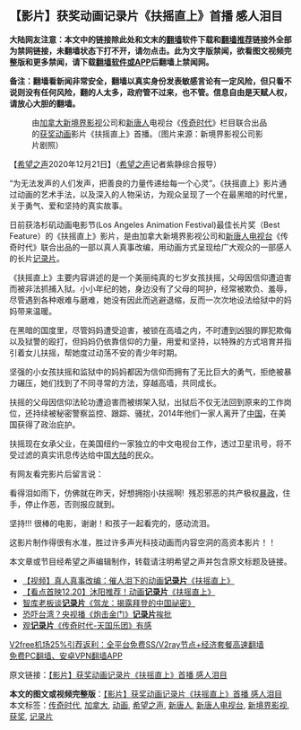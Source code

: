  <h2>【影片】获奖动画记录片《扶摇直上》首播 感人泪目</h2> <p class="notice"><b>大陆网友注意：本文中的链接除此处和文末的<a href="https://github.com/bannedbook/fanqiang" >翻墙</a>软件下载和<a href="https://github.com/killgcd/justmysocks/blob/master/README.md">翻墙推荐</a>链接外全部为禁网链接，未翻墙状态下打不开，请勿点击。此为文字版禁闻，欲看图文视频完整版和更多禁闻，请下载<a href="https://github.com/bannedbook/fanqiang">翻墙软件或APP</a>后翻墙上禁闻网。</p><p>备注：翻墙看新闻非常安全，翻墙以真实身份发表敏感言论有一定风险，但只看不说则没有任何风险，翻的人太多，政府管不过来，也不管。信息自由是天赋人权，请放心大胆的翻墙。</b></p>  <div class="entry"> <figure><figcaption>由<a href="https://www.bannedbook.org/bnews/tag/%e5%8a%a0%e6%8b%bf%e5%a4%a7/" class="st_tag internal_tag" rel="tag" title="标签 加拿大 下的日志">加拿大</a><a href="https://www.bannedbook.org/bnews/tag/%E6%96%B0%E5%A2%83%E7%95%8C%E5%BD%B1%E8%A7%86/" class="st_tag internal_tag" rel="tag" title="标签 新境界影视 下的日志">新境界影视</a>公司和<a href="https://www.bannedbook.org/bnews/tag/%e6%96%b0%e5%94%90%e4%ba%ba/" class="st_tag internal_tag" rel="tag" title="标签 新唐人 下的日志">新唐人</a>电视台《<a href="https://www.bannedbook.org/bnews/tag/%e4%bc%a0%e5%a5%87%e6%97%b6%e4%bb%a3/" class="st_tag internal_tag" rel="tag" title="标签 传奇时代 下的日志">传奇时代</a>》栏目联合出品的<a href="https://www.bannedbook.org/bnews/tag/%E8%8E%B7%E5%A5%96/" class="st_tag internal_tag" rel="tag" title="标签 获奖 下的日志">获奖</a><a href="https://www.bannedbook.org/bnews/tag/%E5%8A%A8%E7%94%BB/" class="st_tag internal_tag" rel="tag" title="标签 动画 下的日志">动画</a>影片《扶摇直上》首播。（图片来源：新境界影视公司影片剧照）</figcaption></figure> <p>【<span class='wp_keywordlink_affiliate'><a href="https://www.soundofhope.org" title="希望之声" target="_blank">希望之声</a></span>2020年12月21日】（<a href="https://www.bannedbook.org/bnews/tag/%e5%b8%8c%e6%9c%9b%e4%b9%8b%e5%a3%b0/" class="st_tag internal_tag" rel="tag" title="标签 希望之声 下的日志">希望之声</a>记者紫静综合报导）</p> <p>“为无法发声的人们发声，把善良的力量传递给每一个心灵”。《扶摇直上》影片通过动画的艺术手法，以及深入的人物采访，为观众呈现了一个在最黑暗的时代里，关于勇气、爱和坚持的真实故事。</p> <p>日前获洛杉矶动画电影节(Los Angeles Animation Festival)最佳长片奖（Best Feature）的《扶摇直上》影片，是由加拿大新境界影视公司和<span class='wp_keywordlink_affiliate'><a href="https://www.ntdtv.com/" title="新唐人电视台" target="_blank">新唐人电视台</a></span>《传奇时代》联合出品的一部以真人真事改编，用动画方式呈现给广大观众的一部感人的长片<a href="https://www.bannedbook.org/bnews/tag/%e8%ae%b0%e5%bd%95%e7%89%87/" class="st_tag internal_tag" rel="tag" title="标签 记录片 下的日志">记录片</a>。</p>  <p></p> <p>《扶摇直上》主要内容讲述的是一个美丽纯真的七岁女孩扶摇，父母因信仰遭迫害而被非法抓捕入狱。小小年纪的她，身边没有了父母的呵护，经常被欺负、羞辱，尽管遇到各种艰难与磨难，她没有因此而逃避退缩，反而一次次地设法给狱中的妈妈带来温暖。</p> <p>在黑暗的国度里，尽管妈妈遭受迫害，被锁在高墙之内，不时遭到凶狠的罪犯欺侮以及狱警的殴打，但妈妈仍依靠信仰的力量，用爱和坚持，以特殊的方式培育并指引着女儿扶摇，帮她度过动荡不安的青少年时期。</p>  <p>坚强的小女孩扶摇和监狱中的妈妈都因为信仰而拥有了无比巨大的勇气，拒绝被暴力碾压，她们找到了不同寻常的方法，穿越高墙，共同成长。</p> <p>扶摇的父母因信仰法轮功遭迫害而被绑架入狱，出狱后不仅无法回到原来的工作岗位，还持续被秘密警察监控、跟踪、骚扰，2014年他们一家人离开了<span class='wp_keywordlink_affiliate'><a href="https://www.bannedbook.org/" title="中国" target="_blank">中国</a></span>，在美国获得了政治庇护。</p> <p>扶摇现在女承父业，在美国纽约一家独立的中文电视台工作，透过卫星讯号，将不受过滤的真实讯息传达给中国<span class='wp_keywordlink_affiliate'><a href="https://www.bannedbook.org/" title="大陆" target="_blank">大陆</a></span>的民众。</p>  <p>有网友看完影片后留言说：</p> <p>看得泪如雨下，仿佛就在昨天，好想拥抱小扶摇啊!  残忍邪恶的共产极权<span class='wp_keywordlink'><a href="https://www.bannedbook.org/forum11/topic276.html" title="禁片：评中国共产党的暴政" target="_blank">暴政</a></span>，住手，停止作恶，否则报应就到。</p> <p>坚持!!! 很棒的电影，谢谢！和孩子一起看完的，感动流泪。</p>  <p>这影片制作得很有水准，胜过许多声光科技动画而内容空洞的高资本影片！！</p> <p>本文章或节目经希望之声编辑制作，转载请注明希望之声并包含原文标题及链接。</p> <ul class='op-related-articles' title='相关阅读'> <li><a href='https://www.bannedbook.org/bnews/comments/20201221/1452145.html' target='_blank'>【视频】真人真事改编：催人泪下的动画<b>记录片</b>《扶摇直上》</a></li> <li><a href='https://www.bannedbook.org/bnews/comments/20201221/1451903.html' target='_blank'>【看点首映12.20】沐阳推荐！动画<b>记录片</b>《扶摇直上》</a></li> <li><a href='https://www.bannedbook.org/bnews/cnnews/20200908/1392660.html' target='_blank'>智库老板谈<b>记录片</b>《驾龙：揭露拜登的中国祕密》</a></li> <li><a href='https://www.bannedbook.org/bnews/cbnews/20200530/1336877.html' target='_blank'>恐吓台湾？央视播《炮击金门》<b>记录片</b>挨批</a></li> <li><a href='https://www.bannedbook.org/bnews/wenxue/20190930/1199655.html' target='_blank'>观<b>记录片</b>《传奇时代-天国乐团》有感</a></li> </ul> <p class="texttj"> <a href="https://www.bannedbook.org/forum23/topic22702.html" target="_blank">V2free机场25%引荐返利：全平台免费SS/V2ray节点+经济套餐高速翻墙</a><br/> <a href="https://github.com/bannedbook/fanqiang/wiki/%E7%A6%81%E9%97%BB%E7%BD%91%E5%AE%89%E5%8D%93%E7%BF%BB%E5%A2%99%E6%96%B0%E9%97%BBAPP" target="_blank">免费PC翻墙、安卓VPN翻墙APP</a></p><p>原文链接：<a class="src_link"  href="https://www.soundofhope.org/post/455914" target="_blank">【影片】获奖动画记录片《扶摇直上》首播 感人泪目</a></p><a name='sharetosocial'></a>       <div><b>本文的图文或视频完整版</b>：<a href='https://www.bannedbook.org/bnews/comments/20201222/1452524.html'>【影片】获奖动画记录片《扶摇直上》首播 感人泪目</a></div>  </div><!--END ENTRY--> <div class="postfooter"> <div>本文标签：<a href="https://www.bannedbook.org/bnews/tag/%e4%bc%a0%e5%a5%87%e6%97%b6%e4%bb%a3/" rel="tag">传奇时代</a>, <a href="https://www.bannedbook.org/bnews/tag/%e5%8a%a0%e6%8b%bf%e5%a4%a7/" rel="tag">加拿大</a>, <a href="https://www.bannedbook.org/bnews/tag/%E5%8A%A8%E7%94%BB/" rel="tag">动画</a>, <a href="https://www.bannedbook.org/bnews/tag/%e5%b8%8c%e6%9c%9b%e4%b9%8b%e5%a3%b0/" rel="tag">希望之声</a>, <a href="https://www.bannedbook.org/bnews/tag/%e6%96%b0%e5%94%90%e4%ba%ba/" rel="tag">新唐人</a>, <a href="https://www.bannedbook.org/bnews/tag/%e6%96%b0%e5%94%90%e4%ba%ba%e7%94%b5%e8%a7%86%e5%8f%b0/" rel="tag">新唐人电视台</a>, <a href="https://www.bannedbook.org/bnews/tag/%E6%96%B0%E5%A2%83%E7%95%8C%E5%BD%B1%E8%A7%86/" rel="tag">新境界影视</a>, <a href="https://www.bannedbook.org/bnews/tag/%E8%8E%B7%E5%A5%96/" rel="tag">获奖</a>, <a href="https://www.bannedbook.org/bnews/tag/%e8%ae%b0%e5%bd%95%e7%89%87/" rel="tag">记录片</a></div>  </div><!--END POSTFOOTER--> 